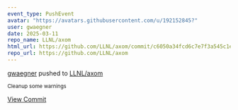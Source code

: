 ```yaml
---
event_type: PushEvent
avatar: "https://avatars.githubusercontent.com/u/192152845?"
user: gwaegner
date: 2025-03-11
repo_name: LLNL/axom
html_url: https://github.com/LLNL/axom/commit/c6050a34fcd6c7e7f3a545c1ee5b6cabe2aad7a7
repo_url: https://github.com/LLNL/axom
---
```


<a href='https://github.com/gwaegner' target='_blank'>gwaegner</a> pushed to <a href='https://github.com/LLNL/axom' target='_blank'>LLNL/axom</a>

<small>Cleanup some warnings</small>

<a href='https://github.com/LLNL/axom/commit/c6050a34fcd6c7e7f3a545c1ee5b6cabe2aad7a7' target='_blank'>View Commit</a>